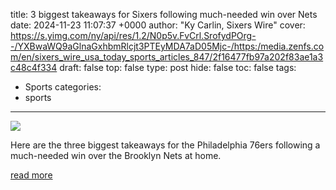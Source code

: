 title: 3 biggest takeaways for Sixers following much-needed win over Nets
date: 2024-11-23 11:07:37 +0000
author: "Ky Carlin, Sixers Wire"
cover: https://s.yimg.com/ny/api/res/1.2/N0p5v.FvCrl.SrofydPOrg--/YXBwaWQ9aGlnaGxhbmRlcjt3PTEyMDA7aD05Mjc-/https:/media.zenfs.com/en/sixers_wire_usa_today_sports_articles_847/2f16477fb97a202f83ae1a3c48c4f334
draft: false
top: false
type: post
hide: false
toc: false
tags:
  - Sports
categories:
  - sports
---

![](https://s.yimg.com/ny/api/res/1.2/N0p5v.FvCrl.SrofydPOrg--/YXBwaWQ9aGlnaGxhbmRlcjt3PTEyMDA7aD05Mjc-/https:/media.zenfs.com/en/sixers_wire_usa_today_sports_articles_847/2f16477fb97a202f83ae1a3c48c4f334)

Here are the three biggest takeaways for the Philadelphia 76ers following a much-needed win over the Brooklyn Nets at home.

[read more](https://sixerswire.usatoday.com/story/sports/nba/sixers/2024/11/23/3-biggest-takeaways-for-sixers-following-much-needed-win-over-nets/76514950007/)
